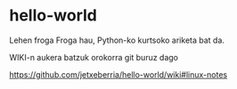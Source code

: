 # hello-world
Lehen froga
Froga hau, Python-ko kurtsoko ariketa bat da.

WIKI-n aukera batzuk orokorra git buruz dago  

https://github.com/jetxeberria/hello-world/wiki#linux-notes
